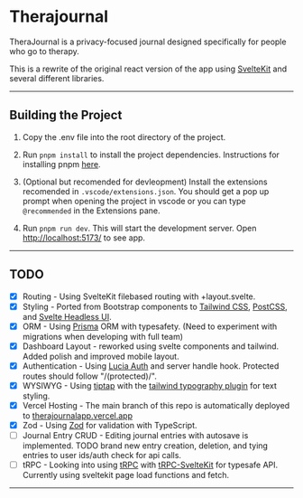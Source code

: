 # Therajournal

TheraJournal is a privacy-focused journal designed specifically for people who go to therapy.

This is a rewrite of the original react version of the app using [SvelteKit](https://kit.svelte.dev/) and several different libraries.

----

## Building the Project
1. Copy the .env file into the root directory of the project.

2. Run `pnpm install` to install the project dependencies. Instructions for installing pnpm [here](https://pnpm.io/installation).

3. (Optional but recomended for devleopment) Install the extensions recomended in `.vscode/extensions.json`. You should get a pop up prompt when opening the project in vscode or you can type `@recommended` in the Extensions pane.

4. Run `pnpm run dev`. This will start the development server. Open [http://localhost:5173/](http://localhost:5173/) to see app.

----

## TODO

- [x] Routing - Using SvelteKit filebased routing with +layout.svelte.
- [x] Styling - Ported from Bootstrap components to [Tailwind CSS](https://tailwindcss.com/), [PostCSS](https://postcss.org/), and [Svelte Headless UI](https://svelte-headlessui.goss.io/docs).
- [x] ORM - Using [Prisma](https://www.prisma.io/) ORM with typesafety. (Need to experiment with migrations when developing with full team)
- [x] Dashboard Layout - reworked using svelte components and tailwind. Added polish and improved mobile layout.
- [x] Authentication - Using [Lucia Auth](https://github.com/pilcrowOnPaper/lucia-auth) and server handle hook. Protected routes should follow "/(protected)/".
- [x] WYSIWYG - Using [tiptap](https://tiptap.dev/) with the [tailwind typography plugin](https://tailwindcss.com/docs/typography-plugin) for text styling.
- [x] Vercel Hosting - The main branch of this repo is automatically deployed to [therajournalapp.vercel.app](https://therajournalapp.vercel.app)
- [x] Zod - Using [Zod](https://zod.dev/?id=introduction) for validation with TypeScript.
- [ ] Journal Entry CRUD - Editing journal entries with autosave is implemented. TODO brand new entry creation, deletion, and tying entries to user ids/auth check for api calls.
- [ ] tRPC - Looking into using [tRPC](trpc.io) with [tRPC-SvelteKit](https://github.com/icflorescu/trpc-sveltekit) for typesafe API. Currently using sveltekit page load functions and fetch.

----